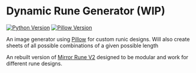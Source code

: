 # Dynamic Rune Generator (WIP)
[![Python Version](https://img.shields.io/badge/Python-3.9-green.svg)](https://www.python.org/) [![Pillow Version](https://img.shields.io/badge/Pillow-7.2.0-brightgreen)](https://pillow.readthedocs.io/en/stable/)

An image generator using [Pillow](https://pillow.readthedocs.io/en/stable/) for custom runic designs.  Will also create sheets of all possible combinations of a given possible length

An rebuilt version of [Mirror Rune V2](https://github.com/chrisfaux95/Mirror-Rune-V2) designed to be modular and work for different rune designs.

